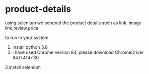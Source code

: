 # product-details
using selenium we scraped the product details such as link, image link,review,price

to run in your system
1. install python 3.8
2. i have used  Chrome version 84, please download ChromeDriver 84.0.4147.30 

3.install selenium
